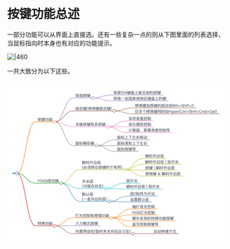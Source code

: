 # 按键功能总述

一部分功能可以从界面上直接选。还有一些复杂一点的则从下图里面的列表选择，当鼠标指向时本身也有对应的功能提示。

![|460](assets/keymap_key_actions.png)


一共大致分为以下这些。

![](assets/ydkb-markmap-01.png)

